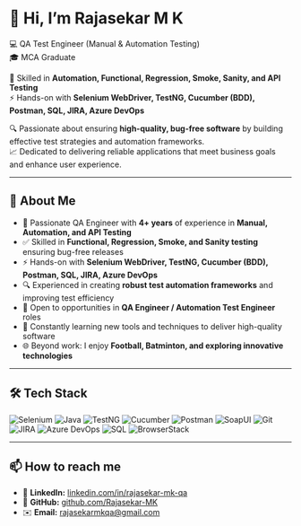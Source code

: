 # 👋 Hi, I’m Rajasekar M K

💻 QA Test Engineer (Manual & Automation Testing)  
🎓 MCA Graduate

🧪 Skilled in **Automation, Functional, Regression, Smoke, Sanity, and API Testing**  
⚡ Hands-on with **Selenium WebDriver, TestNG, Cucumber (BDD), Postman, SQL, JIRA, Azure DevOps**  

🔍 Passionate about ensuring **high-quality, bug-free software** by building effective test strategies and automation frameworks.  
📈 Dedicated to delivering reliable applications that meet business goals and enhance user experience.  

---

## 🚀 About Me
- 🧪 Passionate QA Engineer with **4+ years** of experience in **Manual, Automation, and API Testing**  
- ✅ Skilled in **Functional, Regression, Smoke, and Sanity testing** ensuring bug-free releases  
- ⚡ Hands-on with **Selenium WebDriver, TestNG, Cucumber (BDD), Postman, SQL, JIRA, Azure DevOps**  
- 🔍 Experienced in creating **robust test automation frameworks** and improving test efficiency  
- 🎯 Open to opportunities in **QA Engineer / Automation Test Engineer** roles  
- 🌱 Constantly learning new tools and techniques to deliver high-quality software  
- 🌐 Beyond work: I enjoy **Football, Batminton, and exploring innovative technologies**  

---

## 🛠 Tech Stack
![Selenium](https://img.shields.io/badge/Selenium-43B02A?style=for-the-badge&logo=selenium&logoColor=white)
![Java](https://img.shields.io/badge/Java-ED8B00?style=for-the-badge&logo=java&logoColor=white)
![TestNG](https://img.shields.io/badge/TestNG-FF6F00?style=for-the-badge)
![Cucumber](https://img.shields.io/badge/Cucumber-23D96C?style=for-the-badge&logo=cucumber&logoColor=white)
![Postman](https://img.shields.io/badge/Postman-FF6C37?style=for-the-badge&logo=postman&logoColor=white)
![SoapUI](https://img.shields.io/badge/SoapUI-6DB33F?style=for-the-badge&logo=soapui&logoColor=white)
![Git](https://img.shields.io/badge/Git-F05032?style=for-the-badge&logo=git&logoColor=white)
![JIRA](https://img.shields.io/badge/Jira-0052CC?style=for-the-badge&logo=jira&logoColor=white)
![Azure DevOps](https://img.shields.io/badge/Azure%20DevOps-0078D7?style=for-the-badge&logo=azure-devops&logoColor=white)
![SQL](https://img.shields.io/badge/SQL-336791?style=for-the-badge&logo=postgresql&logoColor=white)
![BrowserStack](https://img.shields.io/badge/BrowserStack-FF6C37?style=for-the-badge&logo=browserstack&logoColor=white)

---

## 📫 How to reach me  

- 🔗 **LinkedIn:** [linkedin.com/in/rajasekar-mk-qa](https://www.linkedin.com/in/rajasekar-mk-qa)  
- 🐙 **GitHub:** [github.com/Rajasekar-MK](https://github.com/Rajasekar-MK)  
- ✉️ **Email:** [rajasekarmkqa@gmail.com](mailto:rajasekarmkqa@gmail.com)
